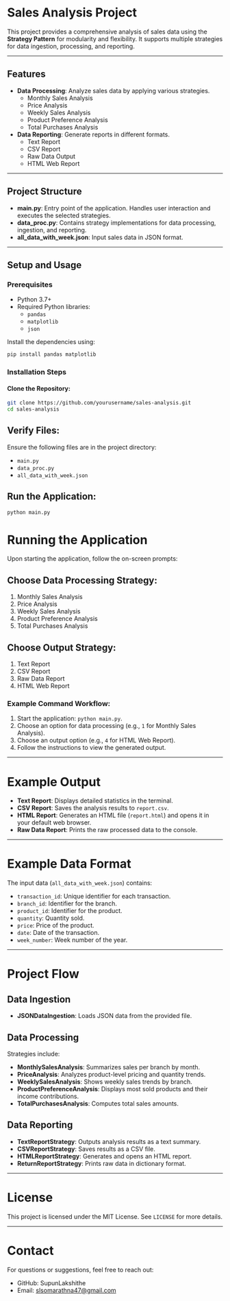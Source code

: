 # Sales Analysis Project

This project provides a comprehensive analysis of sales data using the **Strategy Pattern** for modularity and flexibility. It supports multiple strategies for data ingestion, processing, and reporting.

---

## Features

- **Data Processing**: Analyze sales data by applying various strategies.
  - Monthly Sales Analysis
  - Price Analysis
  - Weekly Sales Analysis
  - Product Preference Analysis
  - Total Purchases Analysis
- **Data Reporting**: Generate reports in different formats.
  - Text Report
  - CSV Report
  - Raw Data Output
  - HTML Web Report

---

## Project Structure

- **main.py**: Entry point of the application. Handles user interaction and executes the selected strategies.
- **data_proc.py**: Contains strategy implementations for data processing, ingestion, and reporting.
- **all_data_with_week.json**: Input sales data in JSON format.

---

## Setup and Usage

### Prerequisites

- Python 3.7+
- Required Python libraries:
  - `pandas`
  - `matplotlib`
  - `json`

Install the dependencies using:

```bash
pip install pandas matplotlib
```
### Installation Steps
#### Clone the Repository:

```bash
git clone https://github.com/yourusername/sales-analysis.git
cd sales-analysis
```
## Verify Files:
Ensure the following files are in the project directory:

- `main.py`
- `data_proc.py`
- `all_data_with_week.json`

## Run the Application:

```bash
python main.py
```


# Running the Application
Upon starting the application, follow the on-screen prompts:

## Choose Data Processing Strategy:
1. Monthly Sales Analysis
2. Price Analysis
3. Weekly Sales Analysis
4. Product Preference Analysis
5. Total Purchases Analysis

## Choose Output Strategy:
1. Text Report
2. CSV Report
3. Raw Data Report
4. HTML Web Report

### Example Command Workflow:
1. Start the application: `python main.py`.
2. Choose an option for data processing (e.g., `1` for Monthly Sales Analysis).
3. Choose an output option (e.g., `4` for HTML Web Report).
4. Follow the instructions to view the generated output.

---

# Example Output

- **Text Report**: Displays detailed statistics in the terminal.
- **CSV Report**: Saves the analysis results to `report.csv`.
- **HTML Report**: Generates an HTML file (`report.html`) and opens it in your default web browser.
- **Raw Data Report**: Prints the raw processed data to the console.

---

# Example Data Format
The input data (`all_data_with_week.json`) contains:

- `transaction_id`: Unique identifier for each transaction.
- `branch_id`: Identifier for the branch.
- `product_id`: Identifier for the product.
- `quantity`: Quantity sold.
- `price`: Price of the product.
- `date`: Date of the transaction.
- `week_number`: Week number of the year.

---

# Project Flow

## Data Ingestion
- **JSONDataIngestion**: Loads JSON data from the provided file.

## Data Processing
Strategies include:
- **MonthlySalesAnalysis**: Summarizes sales per branch by month.
- **PriceAnalysis**: Analyzes product-level pricing and quantity trends.
- **WeeklySalesAnalysis**: Shows weekly sales trends by branch.
- **ProductPreferenceAnalysis**: Displays most sold products and their income contributions.
- **TotalPurchasesAnalysis**: Computes total sales amounts.

## Data Reporting
- **TextReportStrategy**: Outputs analysis results as a text summary.
- **CSVReportStrategy**: Saves results as a CSV file.
- **HTMLReportStrategy**: Generates and opens an HTML report.
- **ReturnReportStrategy**: Prints raw data in dictionary format.

---

# License
This project is licensed under the MIT License. See `LICENSE` for more details.

---

# Contact
For questions or suggestions, feel free to reach out:

- GitHub: SupunLakshithe
- Email: slsomarathna47@gmail.com
